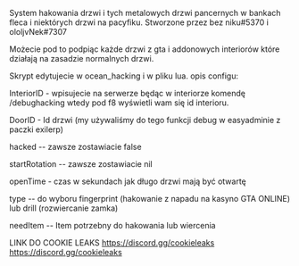 System hakowania drzwi i tych metalowych drzwi pancernych w bankach fleca i niektórych drzwi na pacyfiku. Stworzone przez bez niku#5370 i ololjvNek#7307 


Możecie pod to podpiąc każde drzwi z gta i addonowych interiorów które działają na zasadzie normalnych drzwi.



Skrypt edytujecie w ocean_hacking i w pliku lua. 
opis configu: 

InteriorID - wpisujecie na serwerze będąc w interiorze komendę /debughacking wtedy pod f8 wyświetli wam się id interioru. 

DoorID - Id drzwi (my używaliśmy do tego funkcji debug w easyadminie z paczki exilerp)

hacked -- zawsze zostawiacie false

startRotation -- zawsze zostawiacie nil

openTime - czas w sekundach jak długo drzwi mają być otwartę 

type -- do wyboru fingerprint (hakowanie z napadu na kasyno GTA ONLINE) lub drill (rozwiercanie zamka)


needItem -- Item potrzebny do hakowania lub wiercenia 








LINK DO COOKIE LEAKS 
https://discord.gg/cookieleaks
https://discord.gg/cookieleaks
